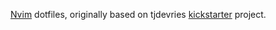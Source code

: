 [Nvim](Nvim) dotfiles, originally based on tjdevries [kickstarter](https://github.com/nvim-lua/kickstart.nvim) project.


